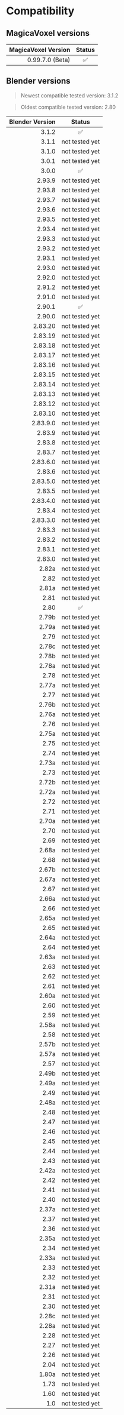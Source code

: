 # Compatibility

## MagicaVoxel versions

| MagicaVoxel Version |     Status     |
|--------------------:|:--------------:|
|    0.99.7.0 (Beta)  |       ✅        |

## Blender versions

> Newest compatible tested version: 3.1.2

> Oldest compatible tested version: 2.80

| Blender Version |     Status     |
|----------------:|:--------------:|
|           3.1.2 |       ✅        |
|           3.1.1 | not tested yet |
|           3.1.0 | not tested yet |
|           3.0.1 | not tested yet |
|           3.0.0 |       ✅        |
|          2.93.9 | not tested yet |
|          2.93.8 | not tested yet |
|          2.93.7 | not tested yet |
|          2.93.6 | not tested yet |
|          2.93.5 | not tested yet |
|          2.93.4 | not tested yet |
|          2.93.3 | not tested yet |
|          2.93.2 | not tested yet |
|          2.93.1 | not tested yet |
|          2.93.0 | not tested yet |
|          2.92.0 | not tested yet |
|          2.91.2 | not tested yet |
|          2.91.0 | not tested yet |
|          2.90.1 |       ✅        |
|          2.90.0 | not tested yet |
|         2.83.20 | not tested yet |
|         2.83.19 | not tested yet |
|         2.83.18 | not tested yet |
|         2.83.17 | not tested yet |
|         2.83.16 | not tested yet |
|         2.83.15 | not tested yet |
|         2.83.14 | not tested yet |
|         2.83.13 | not tested yet |
|         2.83.12 | not tested yet |
|         2.83.10 | not tested yet |
|        2.83.9.0 | not tested yet |
|          2.83.9 | not tested yet |
|          2.83.8 | not tested yet |
|          2.83.7 | not tested yet |
|        2.83.6.0 | not tested yet |
|          2.83.6 | not tested yet |
|        2.83.5.0 | not tested yet |
|          2.83.5 | not tested yet |
|        2.83.4.0 | not tested yet |
|          2.83.4 | not tested yet |
|        2.83.3.0 | not tested yet |
|          2.83.3 | not tested yet |
|          2.83.2 | not tested yet |
|          2.83.1 | not tested yet |
|          2.83.0 | not tested yet |
|           2.82a | not tested yet |
|            2.82 | not tested yet |
|           2.81a | not tested yet |
|            2.81 | not tested yet |
|            2.80 |       ✅        |
|           2.79b | not tested yet |
|           2.79a | not tested yet |
|            2.79 | not tested yet |
|           2.78c | not tested yet |
|           2.78b | not tested yet |
|           2.78a | not tested yet |
|            2.78 | not tested yet |
|           2.77a | not tested yet |
|            2.77 | not tested yet |
|           2.76b | not tested yet |
|           2.76a | not tested yet |
|            2.76 | not tested yet |
|           2.75a | not tested yet |
|            2.75 | not tested yet |
|            2.74 | not tested yet |
|           2.73a | not tested yet |
|            2.73 | not tested yet |
|           2.72b | not tested yet |
|           2.72a | not tested yet |
|            2.72 | not tested yet |
|            2.71 | not tested yet |
|           2.70a | not tested yet |
|            2.70 | not tested yet |
|            2.69 | not tested yet |
|           2.68a | not tested yet |
|            2.68 | not tested yet |
|           2.67b | not tested yet |
|           2.67a | not tested yet |
|            2.67 | not tested yet |
|           2.66a | not tested yet |
|            2.66 | not tested yet |
|           2.65a | not tested yet |
|            2.65 | not tested yet |
|           2.64a | not tested yet |
|            2.64 | not tested yet |
|           2.63a | not tested yet |
|            2.63 | not tested yet |
|            2.62 | not tested yet |
|            2.61 | not tested yet |
|           2.60a | not tested yet |
|            2.60 | not tested yet |
|            2.59 | not tested yet |
|           2.58a | not tested yet |
|            2.58 | not tested yet |
|           2.57b | not tested yet |
|           2.57a | not tested yet |
|            2.57 | not tested yet |
|           2.49b | not tested yet |
|           2.49a | not tested yet |
|            2.49 | not tested yet |
|           2.48a | not tested yet |
|            2.48 | not tested yet |
|            2.47 | not tested yet |
|            2.46 | not tested yet |
|            2.45 | not tested yet |
|            2.44 | not tested yet |
|            2.43 | not tested yet |
|           2.42a | not tested yet |
|            2.42 | not tested yet |
|            2.41 | not tested yet |
|            2.40 | not tested yet |
|           2.37a | not tested yet |
|            2.37 | not tested yet |
|            2.36 | not tested yet |
|           2.35a | not tested yet |
|            2.34 | not tested yet |
|           2.33a | not tested yet |
|            2.33 | not tested yet |
|            2.32 | not tested yet |
|           2.31a | not tested yet |
|            2.31 | not tested yet |
|            2.30 | not tested yet |
|           2.28c | not tested yet |
|           2.28a | not tested yet |
|            2.28 | not tested yet |
|            2.27 | not tested yet |
|            2.26 | not tested yet |
|            2.04 | not tested yet |
|           1.80a | not tested yet |
|            1.73 | not tested yet |
|            1.60 | not tested yet |
|             1.0 | not tested yet |
